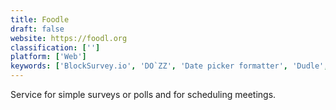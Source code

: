 ```yaml
---
title: Foodle
draft: false 
website: https://foodl.org
classification: ['']
platform: ['Web']
keywords: ['BlockSurvey.io', 'DO`ZZ', 'Date picker formatter', 'Dudle', 'Framadate', 'FullCalendar', 'JayPad', 'Noodle', 'Nuages', 'Omnipointment', 'OpenSondage', 'Pleft', 'Q-IT Team Scheduler', 'RDVz', 'STUdS', 'ScheduleMe', 'Skeddle', 'Smart Scheduling', 'WhenIsGood', 'Xoyondo', 'jawanndenn', 'moreganize']
---
```

Service for simple surveys or polls and for scheduling meetings.